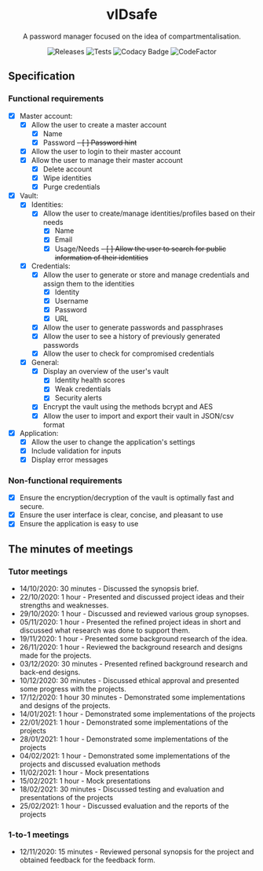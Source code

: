 <h1 align="center">
  vIDsafe
</h1>

<p align="center">
  A password manager focused on the idea of compartmentalisation.
</p>

<p align="center">
  <a style="text-decoration:none" href="https://github.com/outerme/1808827-FYP/releases">
    <img src="https://img.shields.io/github/v/release/outerme/1808827-FYP?include_prereleases" alt="Releases" />
  </a>
  <a style="text-decoration:none" href="https://github.com/outerme/1808827-FYP/actions">
    <img src="https://github.com/outerme/1808827-FYP/workflows/CI/badge.svg" alt="Tests" />
  </a>
  <a style="text-decoration:none" href="https://app.codacy.com/gh/outerme/1808827-FYP?utm_source=github.com&utm_medium=referral&utm_content=outerme/1808827-FYP&utm_campaign=Badge_Grade_Settings">
    <img src="https://api.codacy.com/project/badge/Grade/d63e47934b444a22b0d94dd1f45e2729" alt="Codacy Badge" />
  </a>
  <a style="text-decoration:none" href="https://www.codefactor.io/repository/github/outerme/1808827-fyp">
    <img src="https://www.codefactor.io/repository/github/outerme/1808827-fyp/badge" alt="CodeFactor" />
  </a>
</p>

## Specification

### Functional requirements

- [x] Master account:
	- [x] Allow the user to create a master account
		- [x] Name
		- [x] Password
		~~- [ ] Password hint~~
	- [x] Allow the user to login to their master account
	- [x] Allow the user to manage their master account
		- [x] Delete account
		- [x] Wipe identities
		- [x] Purge credentials
- [x] Vault:
	- [x] Identities:	
		- [x] Allow the user to create/manage identities/profiles based on their needs
			- [x] Name
			- [x] Email
			- [x] Usage/Needs
		~~- [ ] Allow the user to search for public information of their identities~~
	- [x] Credentials:
		- [x] Allow the user to generate or store and manage credentials and assign them to the identities
			- [x] Identity
			- [x] Username
			- [x] Password
			- [x] URL
		- [x] Allow the user to generate passwords and passphrases
		- [x] Allow the user to see a history of previously generated passwords
		- [x] Allow the user to check for compromised credentials
	- [x] General:
		- [x] Display an overview of the user's vault
			- [x] Identity health scores
			- [x] Weak credentials
			- [x] Security alerts
		- [x] Encrypt the vault using the methods bcrypt and AES
		- [x] Allow the user to import and export their vault in JSON/csv format
- [x] Application:
	- [x] Allow the user to change the application's settings
	- [x] Include validation for inputs
	- [x] Display error messages

### Non-functional requirements

- [x] Ensure the encryption/decryption of the vault is optimally fast and secure.
- [x] Ensure the user interface is clear, concise, and pleasant to use
- [x] Ensure the application is easy to use

## The minutes of meetings

### Tutor meetings

- 14/10/2020: 30 minutes - Discussed the synopsis brief.
- 22/10/2020: 1 hour - Presented and discussed project ideas and their strengths and weaknesses.
- 29/10/2020: 1 hour - Discussed and reviewed various group synopses.
- 05/11/2020: 1 hour - Presented the refined project ideas in short and discussed what research was done to support them.
- 19/11/2020: 1 hour - Presented some background research of the idea.
- 26/11/2020: 1 hour - Reviewed the background research and designs made for the projects.
- 03/12/2020: 30 minutes - Presented refined background research and back-end designs.
- 10/12/2020: 30 minutes - Discussed ethical approval and presented some progress with the projects.
- 17/12/2020: 1 hour 30 minutes - Demonstrated some implementations and designs of the projects.
- 14/01/2021: 1 hour - Demonstrated some implementations of the projects
- 22/01/2021: 1 hour - Demonstrated some implementations of the projects
- 28/01/2021: 1 hour - Demonstrated some implementations of the projects
- 04/02/2021: 1 hour - Demonstrated some implementations of the projects and discussed evaluation methods
- 11/02/2021: 1 hour - Mock presentations
- 15/02/2021: 1 hour - Mock presentations
- 18/02/2021: 30 minutes - Discussed testing and evaluation and presentations of the projects
- 25/02/2021: 1 hour  - Discussed evaluation and the reports of the projects

### 1-to-1 meetings

- 12/11/2020: 15 minutes - Reviewed personal synopsis for the project and obtained feedback for the feedback form.
